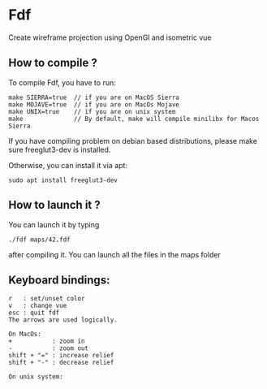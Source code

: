 # Fdf
Create wireframe projection using OpenGl and isometric vue

## How to compile ?
To compile Fdf, you have to run:
```
make SIERRA=true  // if you are on MacOS Sierra
make MOJAVE=true  // if you are on MacOs Mojave
make UNIX=true    // if you are on unix system
make              // By default, make will compile minilibx for Macos Sierra
```

If you have compiling problem on debian based distributions, please make sure freeglut3-dev is installed.

Otherwise, you can install it via apt:
```
sudo apt install freeglut3-dev
```

## How to launch it ?
You can launch it by typing
```
./fdf maps/42.fdf
```
after compiling it.
You can launch all the files in the maps folder

## Keyboard bindings:
```
r   : set/unset color
v   : change vue
esc : quit fdf
The arrows are used logically.

On MacOs:
+           : zoom in
-           : zoom out
shift + "=" : increase relief
shift + "-" : decrease relief

On unix system:

```

